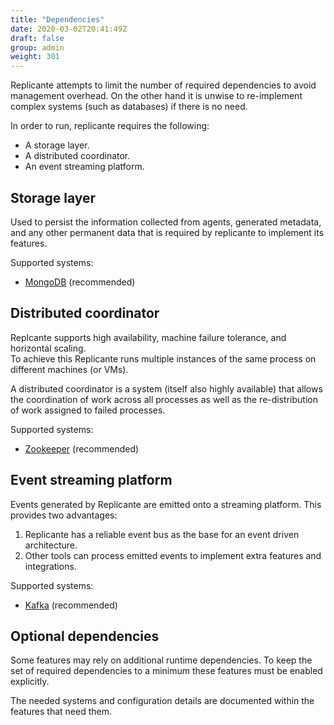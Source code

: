 ```yaml
---
title: "Dependencies"
date: 2020-03-02T20:41:49Z
draft: false
group: admin
weight: 301
---
```


Replicante attempts to limit the number of required dependencies to avoid management overhead.
On the other hand it is unwise to re-implement complex systems (such as databases) if there is no need.

In order to run, replicante requires the following:

  * A storage layer.
  * A distributed coordinator.
  * An event streaming platform.


## Storage layer
Used to persist the information collected from agents, generated metadata, and any other permanent
data that is required by replicante to implement its features.

Supported systems:

  * [MongoDB](https://www.mongodb.com/) (recommended)


## Distributed coordinator
Replcante supports high availability, machine failure tolerance, and horizontal scaling.  
To achieve this Replicante runs multiple instances of the same process on different machines (or VMs).

A distributed coordinator is a system (itself also highly available) that allows the coordination
of work across all processes as well as the re-distribution of work assigned to failed processes.

Supported systems:

  * [Zookeeper](https://zookeeper.apache.org/) (recommended)


## Event streaming platform
Events generated by Replicante are emitted onto a streaming platform.
This provides two advantages:

  1. Replicante has a reliable event bus as the base for an event driven architecture.
  2. Other tools can process emitted events to implement extra features and integrations.

Supported systems:

  * [Kafka](https://kafka.apache.org/) (recommended)


## Optional dependencies
Some features may rely on additional runtime dependencies.
To keep the set of required dependencies to a minimum these features must be enabled explicitly.

The needed systems and configuration details are documented within the features that need them.
